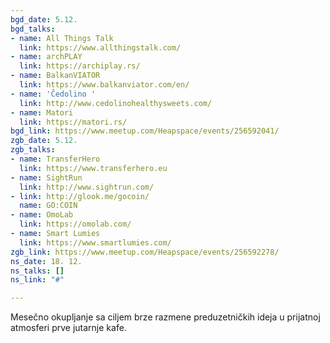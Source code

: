 ```yaml
---
bgd_date: 5.12.
bgd_talks:
- name: All Things Talk
  link: https://www.allthingstalk.com/
- name: archPLAY
  link: https://archiplay.rs/
- name: BalkanVIATOR
  link: https://www.balkanviator.com/en/
- name: 'Čedolino '
  link: http://www.cedolinohealthysweets.com/
- name: Matori
  link: https://matori.rs/
bgd_link: https://www.meetup.com/Heapspace/events/256592041/
zgb_date: 5.12.
zgb_talks:
- name: TransferHero
  link: https://www.transferhero.eu
- name: SightRun
  link: http://www.sightrun.com/
- link: http://glook.me/gocoin/
  name: GO:COIN
- name: OmoLab
  link: https://omolab.com/
- name: Smart Lumies
  link: https://www.smartlumies.com/
zgb_link: https://www.meetup.com/Heapspace/events/256592278/
ns_date: 18. 12.
ns_talks: []
ns_link: "#"

---
```

Mesečno okupljanje sa ciljem brze razmene preduzetničkih ideja u prijatnoj atmosferi prve jutarnje kafe.